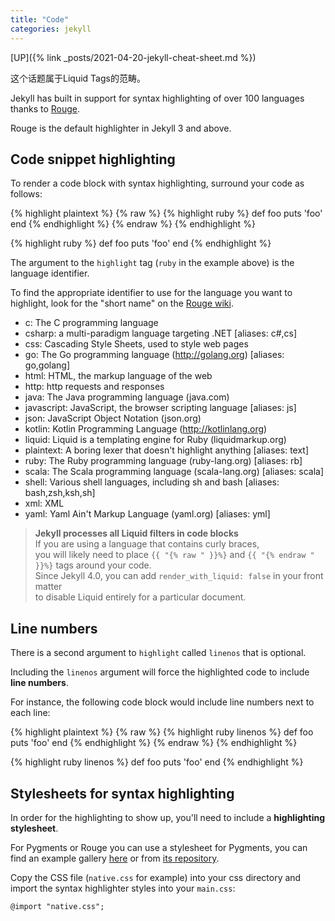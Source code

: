 ```yaml
---
title: "Code"
categories: jekyll
---
```


[UP]({% link _posts/2021-04-20-jekyll-cheat-sheet.md %})

这个话题属于Liquid Tags的范畴。

Jekyll has built in support for syntax highlighting of over 100 languages thanks to [Rouge](http://rouge.jneen.net/).

Rouge is the default highlighter in Jekyll 3 and above.

## Code snippet highlighting

To render a code block with syntax highlighting, surround your code as follows:

{% highlight plaintext %}
{% raw %}
{% highlight ruby %}
def foo
  puts 'foo'
end
{% endhighlight %}
{% endraw %}
{% endhighlight %}

{% highlight ruby %}
def foo
  puts 'foo'
end
{% endhighlight %}

The argument to the `highlight` tag (`ruby` in the example above) is the language identifier.

To find the appropriate identifier to use for the language you want to highlight,
look for the "short name" on the [Rouge wiki](https://github.com/jayferd/rouge/wiki/List-of-supported-languages-and-lexers).

- c: The C programming language
- csharp: a multi-paradigm language targeting .NET [aliases: c#,cs]
- css: Cascading Style Sheets, used to style web pages
- go: The Go programming language (http://golang.org) [aliases: go,golang]
- html: HTML, the markup language of the web
- http: http requests and responses
- java: The Java programming language (java.com)
- javascript: JavaScript, the browser scripting language [aliases: js]  
- json: JavaScript Object Notation (json.org)
- kotlin: Kotlin Programming Language (http://kotlinlang.org)
- liquid: Liquid is a templating engine for Ruby (liquidmarkup.org)
- plaintext: A boring lexer that doesn't highlight anything [aliases: text]
- ruby: The Ruby programming language (ruby-lang.org) [aliases: rb]
- scala: The Scala programming language (scala-lang.org) [aliases: scala]
- shell: Various shell languages, including sh and bash [aliases: bash,zsh,ksh,sh]
- xml: XML
- yaml: Yaml Ain't Markup Language (yaml.org) [aliases: yml]


> **Jekyll processes all Liquid filters in code blocks**  
> If you are using a language that contains curly braces,  
> you will likely need to place  `{{ "{% raw " }}%}` and `{{ "{% endraw " }}%}` tags around your code.  
> Since Jekyll 4.0, you can add `render_with_liquid: false` in your front matter   
> to disable Liquid entirely for a particular document.

## Line numbers

There is a second argument to `highlight` called `linenos` that is optional.

Including the `linenos` argument will force the highlighted code to include **line numbers**.

For instance, the following code block would include line numbers next to each line:

{% highlight plaintext %}
{% raw %}
{% highlight ruby linenos %}
def foo
  puts 'foo'
end
{% endhighlight %}
{% endraw %}
{% endhighlight %}

{% highlight ruby linenos %}
def foo
  puts 'foo'
end
{% endhighlight %}

## Stylesheets for syntax highlighting

In order for the highlighting to show up, you'll need to include a **highlighting stylesheet**.

For Pygments or Rouge you can use a stylesheet for Pygments,
you can find an example gallery [here](https://jwarby.github.io/jekyll-pygments-themes/languages/ruby.html) or from [its repository](https://github.com/jwarby/jekyll-pygments-themes).

Copy the CSS file (`native.css` for example) into your css directory and
import the syntax highlighter styles into your `main.css`:

```text
@import "native.css";
```
